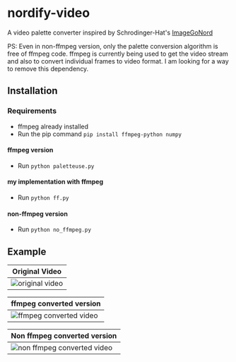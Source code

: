 # nordify-video

A video palette converter inspired by Schrodinger-Hat's [ImageGoNord](https://github.com/Schrodinger-Hat/ImageGoNord)  

PS: Even in non-ffmpeg version, only the palette conversion algorithm is free of ffmpeg code. ffmpeg is currently being used to get the video stream and also to convert individual frames to video format. I am looking for a way to remove this dependency.

## Installation

### Requirements

- ffmpeg already installed
- Run the pip command `pip install ffmpeg-python numpy`

#### ffmpeg version

- Run `python paletteuse.py`

#### my implementation with ffmpeg

- Run `python ff.py`

#### non-ffmpeg version

- Run `python no_ffmpeg.py`

## Example

|Original Video|  
|--|  
|![original video](assets/original.gif)|  

|ffmpeg converted version|  
|--|  
|![ffmpeg converted video](assets/ffmpeg.gif)|  

|Non ffmpeg converted version|  
|--|  
|![non ffmpeg converted video](assets/no_ffmpeg.gif)|  
